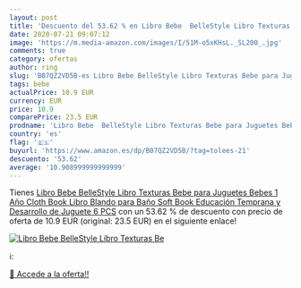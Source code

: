 ```yaml
---
layout: post
title: 'Descuento del 53.62 % en Libro Bebe  BelleStyle Libro Texturas Be'
date: 2020-07-21 09:07:12
image: 'https://m.media-amazon.com/images/I/51M-o5xKHsL._SL200_.jpg'
comments: true
category: ofertas
author: ring
slug: 'B07QZ2VD5B-es Libro Bebe BelleStyle Libro Texturas Bebe para Juguetes...'
tags: bebe
actualPrice: 10.9 EUR
currency: EUR
price: 10.9
comparePrice: 23.5 EUR
prodname: 'Libro Bebe  BelleStyle Libro Texturas Bebe para Juguetes Bebes 1 Año  Cloth Book  Libro Blando para Baño  Soft Book Educación Temprana y Desarrollo de Juguete  6 PCS'
country: 'es'
flag: '🇪🇸'
buyurl: 'https://www.amazon.es/dp/B07QZ2VD5B/?tag=tolees-21'
descuento: '53.62'
average: '10.908999999999999'
---
```


Tienes [Libro Bebe  BelleStyle Libro Texturas Bebe para Juguetes Bebes 1 Año  Cloth Book  Libro Blando para Baño  Soft Book Educación Temprana y Desarrollo de Juguete  6 PCS](https://www.amazon.es/dp/B07QZ2VD5B/?tag=tolees-21) con un 53.62 % de descuento con precio de oferta de 10.9 EUR (original: 23.5 EUR) en el siguiente enlace!

[![Libro Bebe  BelleStyle Libro Texturas Be](https://m.media-amazon.com/images/I/51M-o5xKHsL._SL200_.jpg)](https://www.amazon.es/dp/B07QZ2VD5B/?tag=tolees-21)

ℹ️:


[🛒 Accede a la oferta!!](https://www.amazon.es/dp/B07QZ2VD5B/?tag=tolees-21)
